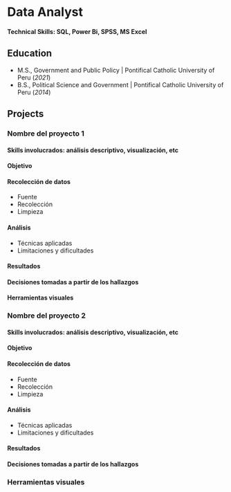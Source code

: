 # Data Analyst

#### Technical Skills: SQL, Power Bi, SPSS, MS Excel

## Education
- M.S., Government and Public Policy | Pontifical Catholic University of Peru (_2021_)								       		 		
- B.S., Political Science and Government | Pontifical Catholic University of Peru (_2014_)

## Projects
### Nombre del proyecto 1
#### Skills involucrados: análisis descriptivo, visualización, etc
#### Objetivo
#### Recolección de datos
- Fuente
- Recolección
- Limpieza
#### Análisis
- Técnicas aplicadas
- Limitaciones y dificultades
  
#### Resultados

#### Decisiones tomadas a partir de los hallazgos

#### Herramientas visuales

### Nombre del proyecto 2
#### Skills involucrados: análisis descriptivo, visualización, etc
#### Objetivo
#### Recolección de datos
- Fuente
- Recolección
- Limpieza
#### Análisis
- Técnicas aplicadas
- Limitaciones y dificultades
  
#### Resultados

#### Decisiones tomadas a partir de los hallazgos

### Herramientas visuales
